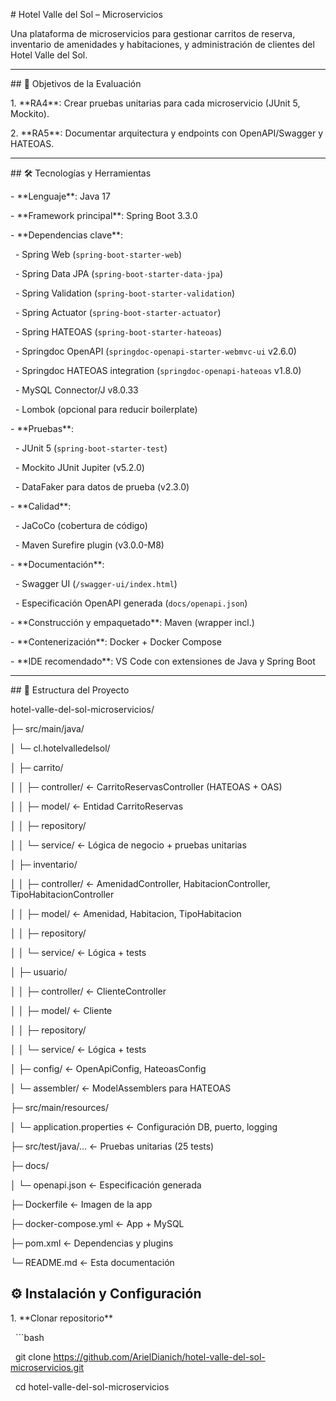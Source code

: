 \# Hotel Valle del Sol – Microservicios



Una plataforma de microservicios para gestionar carritos de reserva, inventario de amenidades y habitaciones, y administración de clientes del Hotel Valle del Sol.



---



\## 📌 Objetivos de la Evaluación



1\. \*\*RA4\*\*: Crear pruebas unitarias para cada microservicio (JUnit 5, Mockito).  

2\. \*\*RA5\*\*: Documentar arquitectura y endpoints con OpenAPI/Swagger y HATEOAS.



---



\## 🛠️ Tecnologías y Herramientas



\- \*\*Lenguaje\*\*: Java 17  

\- \*\*Framework principal\*\*: Spring Boot 3.3.0  

\- \*\*Dependencias clave\*\*:  

&nbsp; - Spring Web (`spring-boot-starter-web`)  

&nbsp; - Spring Data JPA (`spring-boot-starter-data-jpa`)  

&nbsp; - Spring Validation (`spring-boot-starter-validation`)  

&nbsp; - Spring Actuator (`spring-boot-starter-actuator`)  

&nbsp; - Spring HATEOAS (`spring-boot-starter-hateoas`)  

&nbsp; - Springdoc OpenAPI (`springdoc-openapi-starter-webmvc-ui` v2.6.0)  

&nbsp; - Springdoc HATEOAS integration (`springdoc-openapi-hateoas` v1.8.0)  

&nbsp; - MySQL Connector/J v8.0.33  

&nbsp; - Lombok (opcional para reducir boilerplate)  

\- \*\*Pruebas\*\*:  

&nbsp; - JUnit 5 (`spring-boot-starter-test`)  

&nbsp; - Mockito JUnit Jupiter (v5.2.0)  

&nbsp; - DataFaker para datos de prueba (v2.3.0)  

\- \*\*Calidad\*\*:  

&nbsp; - JaCoCo (cobertura de código)  

&nbsp; - Maven Surefire plugin (v3.0.0-M8)  

\- \*\*Documentación\*\*:  

&nbsp; - Swagger UI (`/swagger-ui/index.html`)  

&nbsp; - Especificación OpenAPI generada (`docs/openapi.json`)  

\- \*\*Construcción y empaquetado\*\*: Maven (wrapper incl.)  

\- \*\*Contenerización\*\*: Docker + Docker Compose  

\- \*\*IDE recomendado\*\*: VS Code con extensiones de Java y Spring Boot  



---



\## 📂 Estructura del Proyecto


hotel-valle-del-sol-microservicios/

├─ src/main/java/

│ └─ cl.hotelvalledelsol/

│ ├─ carrito/

│ │ ├─ controller/ ← CarritoReservasController (HATEOAS + OAS)

│ │ ├─ model/ ← Entidad CarritoReservas

│ │ ├─ repository/

│ │ └─ service/ ← Lógica de negocio + pruebas unitarias

│ ├─ inventario/

│ │ ├─ controller/ ← AmenidadController, HabitacionController, TipoHabitacionController

│ │ ├─ model/ ← Amenidad, Habitacion, TipoHabitacion

│ │ ├─ repository/

│ │ └─ service/ ← Lógica + tests

│ ├─ usuario/

│ │ ├─ controller/ ← ClienteController

│ │ ├─ model/ ← Cliente

│ │ ├─ repository/

│ │ └─ service/ ← Lógica + tests

│ ├─ config/ ← OpenApiConfig, HateoasConfig

│ └─ assembler/ ← ModelAssemblers para HATEOAS

├─ src/main/resources/

│ └─ application.properties ← Configuración DB, puerto, logging

├─ src/test/java/… ← Pruebas unitarias (25 tests)

├─ docs/

│ └─ openapi.json ← Especificación generada

├─ Dockerfile ← Imagen de la app

├─ docker-compose.yml ← App + MySQL

├─ pom.xml ← Dependencias y plugins

└─ README.md ← Esta documentación


## ⚙️ Instalación y Configuración



1\. \*\*Clonar repositorio\*\*  

&nbsp;  ```bash

&nbsp;  git clone https://github.com/ArielDianich/hotel-valle-del-sol-microservicios.git

&nbsp;  cd hotel-valle-del-sol-microservicios





